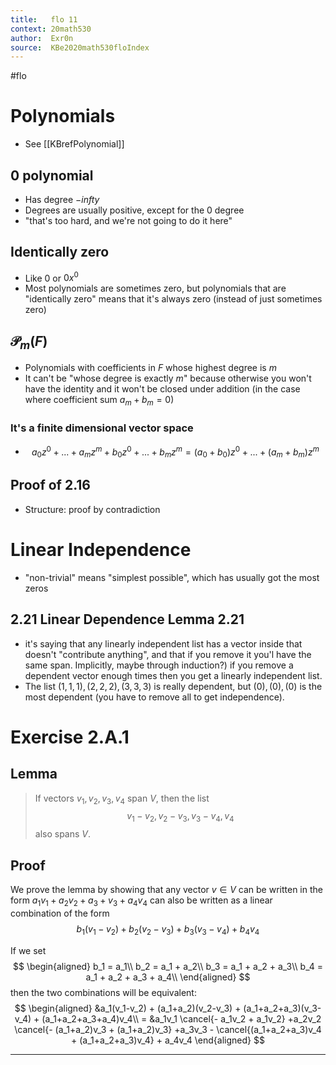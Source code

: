 ```yaml
---
title:   flo 11
context: 20math530
author:  Exr0n
source:  KBe2020math530floIndex
---
```


#flo 

# Polynomials 
- See [[KBrefPolynomial]]
## 0 polynomial
- Has degree $-infty$
- Degrees are usually positive, except for the $0$ degree
- "that's too hard, and we're not going to do it here"
## Identically zero
- Like $0$ or $0 x^0$
- Most polynomials are sometimes zero, but polynomials that are "identically zero" means that it's always zero (instead of just sometimes zero)

## $\mathcal{P}_m(F)$
- Polynomials with coefficients in $F$ whose highest degree is $m$
- It can't be "whose degree is exactly $m$" because otherwise you won't have the identity and it won't be closed under addition (in the case where coefficient sum $a_m + b_m = 0$)
### It's a finite dimensional vector space
- $$a_0z^0+...+a_mz^m + b_0z^0 + ... + b_mz^m = (a_0+b_0)z^0 + ... + (a_m+b_m)z^m$$

## Proof of 2.16
- Structure: proof by contradiction

# Linear Independence
- "non-trivial" means "simplest possible", which has usually got the most zeros

## 2.21 Linear Dependence Lemma 2.21
- it's saying that any linearly independent list has a vector inside that doesn't "contribute anything", and that if you remove it you'l have the same span. Implicitly, maybe through induction?) if you remove a dependent vector enough times then you get a linearly independent list.
- The list $(1, 1, 1), (2, 2, 2), (3, 3, 3)$ is really dependent, but $(0), (0), (0)$ is the most dependent (you have to remove all to get independence).

# Exercise 2.A.1
## Lemma
> If vectors $v_1, v_2, v_3, v_4$ span $V$, then the list
> $$v_1-v_2, v_2-v_3, v_3-v_4, v_4$$
> also spans $V$.

## Proof
We prove the lemma by showing that any vector $v \in V$ can be written in the form $a_1v_1 + a_2v_2 + a_3+v_3 + a_4v_4$ can also be written as a linear combination of the form
$$
b_1 (v_1-v_2) + b_2 (v_2-v_3) + b_3(v_3-v_4) + b_4v_4
$$

If we set
$$
\begin{aligned}
b_1 = a_1\\
b_2 = a_1 + a_2\\
b_3 = a_1 + a_2 + a_3\\
b_4 = a_1 + a_2 + a_3 + a_4\\
\end{aligned}
$$
then the two combinations will be equivalent:
$$
\begin{aligned}
&a_1(v_1-v_2) + (a_1+a_2)(v_2-v_3) + (a_1+a_2+a_3)(v_3-v_4) + (a_1+a_2+a_3+a_4)v_4\\ = 
&a_1v_1 \cancel{- a_1v_2 + a_1v_2} +a_2v_2 \cancel{- (a_1+a_2)v_3 + (a_1+a_2)v_3} +a_3v_3 - \cancel{(a_1+a_2+a_3)v_4 + (a_1+a_2+a_3)v_4} + a_4v_4
\end{aligned}
$$

---
